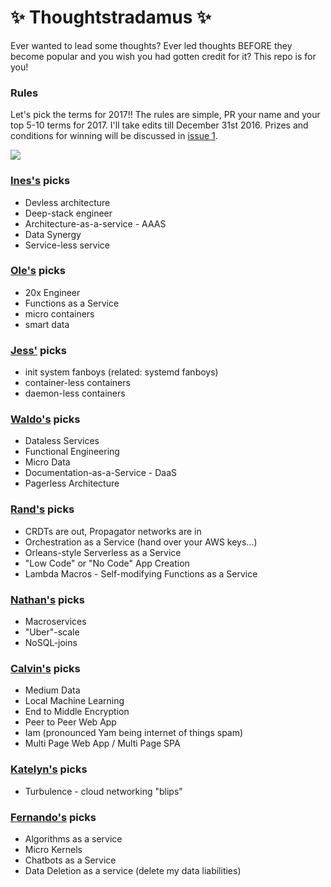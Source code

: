 # :sparkles: Thoughtstradamus :sparkles:

Ever wanted to lead some thoughts? Ever led thoughts BEFORE they become popular and you wish you had gotten credit for it? This repo is for you!

### Rules
Let's pick the terms for 2017!! The rules are simple, PR your name and your top 5-10 terms for 2017. I'll take edits till December 31st 2016. Prizes and conditions for winning will be discussed in [issue 1](https://github.com/Randommood/thoughtstradamus/issues/1).

![](http://i.giphy.com/l0MYEqEzwMWFCg8rm.gif)

### [Ines's](https://github.com/randommood) picks
* Devless architecture
* Deep-stack engineer
* Architecture-as-a-service - AAAS
* Data Synergy
* Service-less service

### [Ole's](https://github.com/nesQuick) picks
* 20x Engineer
* Functions as a Service
* micro containers
* smart data

### [Jess'](https://github.com/jfrazelle) picks
* init system fanboys (related: systemd fanboys)
* container-less containers
* daemon-less containers

### [Waldo's](https://github.com/gwaldo) picks
* Dataless Services
* Functional Engineering
* Micro Data
* Documentation-as-a-Service - DaaS
* Pagerless Architecture

### [Rand's](https://github.com/rand) picks
* CRDTs are out, Propagator networks are in
* Orchestration as a Service (hand over your AWS keys...)
* Orleans-style Serverless as a Service
* "Low Code" or "No Code" App Creation
* Lambda Macros - Self-modifying Functions as a Service

### [Nathan's](https://github.com/dijkstracula) picks
* Macroservices
* "Uber"-scale
* NoSQL-joins

### [Calvin's](https://github.com/calvinmetcalf) picks
* Medium Data
* Local Machine Learning
* End to Middle Encryption
* Peer to Peer Web App
* Iam (pronounced Yam being internet of things spam)
* Multi Page Web App / Multi Page SPA

### [Katelyn's](https://github.com/kjperry) picks
* Turbulence - cloud networking "blips"

### [Fernando's](https://github.com/fmcorey) picks
* Algorithms as a service
* Micro Kernels
* Chatbots as a Service
* Data Deletion as a service (delete my data liabilities)
